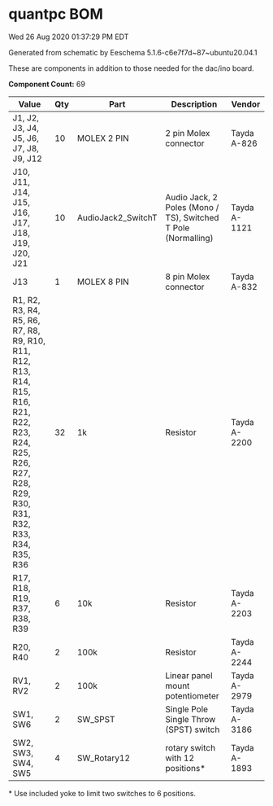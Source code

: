 # quantpc BOM

Wed 26 Aug 2020 01:37:29 PM EDT

Generated from schematic by Eeschema 5.1.6-c6e7f7d~87~ubuntu20.04.1

These are components in addition to those needed for the dac/ino board.

**Component Count:** 69

| Value | Qty | Part | Description | Vendor |
| ----- | --- | ---- | ----------- | ------ |
| J1, J2, J3, J4, J5, J6, J7, J8, J9, J12 | 10 | MOLEX 2 PIN | 2 pin Molex connector | Tayda A-826 |
| J10, J11, J14, J15, J16, J17, J18, J19, J20, J21 | 10 | AudioJack2_SwitchT | Audio Jack, 2 Poles (Mono / TS), Switched T Pole (Normalling) | Tayda A-1121 |
| J13 | 1 | MOLEX 8 PIN | 8 pin Molex connector | Tayda A-832 |
| R1, R2, R3, R4, R5, R6, R7, R8, R9, R10, R11, R12, R13, R14, R15, R16, R21, R22, R23, R24, R25, R26, R27, R28, R29, R30, R31, R32, R33, R34, R35, R36 | 32 | 1k | Resistor | Tayda A-2200 |
| R17, R18, R19, R37, R38, R39 | 6 | 10k | Resistor | Tayda A-2203 |
| R20, R40 | 2 | 100k | Resistor | Tayda A-2244 |
| RV1, RV2 | 2 | 100k | Linear panel mount potentiometer | Tayda A-2979 |
| SW1, SW6 | 2 | SW\_SPST | Single Pole Single Throw (SPST) switch | Tayda A-3186 |
| SW2, SW3, SW4, SW5 | 4 | SW_Rotary12 | rotary switch with 12 positions* | Tayda A-1893 |
  
\* Use included yoke to limit two switches to 6 positions.

